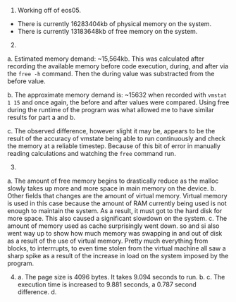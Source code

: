 1. Working off of eos05.
  - There is currently 16283404kb of physical memory on the system.
  - There is currently 13183648kb of free memory on the system.

2.

   a.  Estimated memory demand: ~15,564kb. This was calculated after recording the available memory before code execution, during, and after via the `free -h` command. Then the during value was substracted from the before value.

   b. The approximate memory demand is: ~15632 when recorded with `vmstat 1 15` and once again, the before and after values were compared. Using free during the runtime of the program was what allowed me to have similar results for part a and b.

   c. The observed difference, however slight it may be, appears to be the result of the accuracy of vmstate being able to run continuously and check the memory at a reliable timestep. Because of this bit of error in manually reading calculations and watching the `free` command run.

3.

   a. The amount of free memory begins to drastically reduce as the malloc slowly takes up more and more space in main memory on the device.
   b. Other fields that changes are the amount of virtual memory. Virtual memory is used in this case because the amount of RAM currently being used is not enough to maintain the system. As a result, it must got to the hard disk for more space. This also caused a significant slowdown on the system.
   c. The amount of memory used as cache surprisingly went down. so and si also went way up to show how much memory was swapping in and out of disk as a result of the use of virtual memory. Pretty much everything from blocks, to interrrupts, to even time stolen from the virtual machine all saw a sharp spike as a result of the increase in load on the system imposed by the program.

4.
    a. The page size is 4096 bytes.  It takes 9.094 seconds to run.
    b. 
    c. The execution time is increased to 9.881 seconds, a 0.787 second difference.
    d. 

